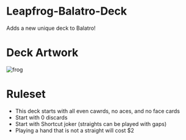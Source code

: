# Leapfrog-Balatro-Deck
Adds a new unique deck to Balatro!

# Deck Artwork

![frog](https://github.com/user-attachments/assets/6022d136-846d-4b82-86f4-3845b81c27a9)

# Ruleset
- This deck starts with all even cawrds, no aces, and no face cards
- Start with 0 discards
- Start with Shortcut joker (straights can be played with gaps)
- Playing a hand that is not a straight will cost $2
